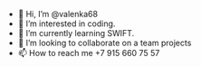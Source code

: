 - 👋 Hi, I’m @valenka68
- 👀 I’m interested in coding.
- 🌱 I’m currently learning SWIFT.
- 💞️ I’m looking to collaborate on a team projects
- 📫 How to reach me +7 915 660 75 57

<!---
valenka68/valenka68 is a ✨ special ✨ repository because its `README.md` (this file) appears on your GitHub profile.
You can click the Preview link to take a look at your changes.
--->
